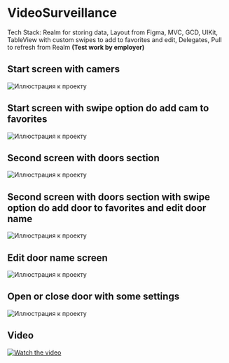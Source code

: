# VideoSurveillance
Tech Stack: Realm for storing data, Layout from Figma, MVC, GCD, UIKit, TableView with custom swipes to add to favorites and edit, Delegates, Pull to refresh from Realm **(Test work by employer)**

## Start screen with camers
![Иллюстрация к проекту](https://github.com/Quasaryy/VideoSurveillance/blob/main/1.png)

## Start screen with swipe option do add cam to favorites
![Иллюстрация к проекту](https://github.com/Quasaryy/VideoSurveillance/blob/main/2.png)

## Second screen with doors section
![Иллюстрация к проекту](https://github.com/Quasaryy/VideoSurveillance/blob/main/3.png)

## Second screen with doors section with swipe option do add door to favorites and edit door name
![Иллюстрация к проекту](https://github.com/Quasaryy/VideoSurveillance/blob/main/4.png)

## Edit door name screen
![Иллюстрация к проекту](https://github.com/Quasaryy/VideoSurveillance/blob/main/5.png)

## Open or close door with some settings
![Иллюстрация к проекту](https://github.com/Quasaryy/VideoSurveillance/blob/main/6.png)

## Video
[![Watch the video](https://img.youtube.com/vi/yE2VNMRJT7E/maxresdefault.jpg)](https://youtu.be/yE2VNMRJT7E)

